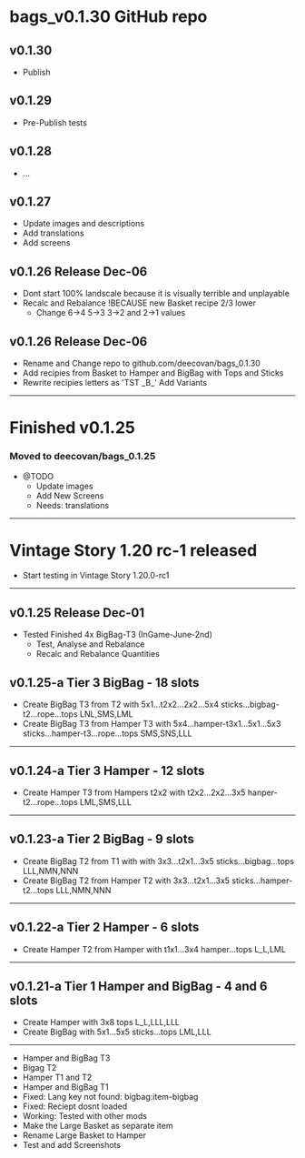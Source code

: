 # bags_v0.1.30 GitHub repo

## v0.1.30
*  Publish
## v0.1.29
*  Pre-Publish tests
## v0.1.28
-  ...
## v0.1.27
*  Update images and descriptions
*  Add translations
*  Add screens
## v0.1.26 Release Dec-06
*  Dont start 100% landscale because it is visually terrible and unplayable
*  Recalc and Rebalance !BECAUSE new Basket recipe 2/3 lower
   - Change 6->4 5->3 3->2 and 2->1 values
## v0.1.26 Release Dec-06
-  Rename and Change repo to github.com/deecovan/bags_0.1.30
-  Add recipies from Basket to Hamper and BigBag with Tops and Sticks
-  Rewrite recipies letters as \'TST \_B\_\' Add Variants
-----------

# Finished v0.1.25
### Moved to deecovan/bags_0.1.25
*  @TODO
   * Update images
   * Add New Screens
   * Needs: translations
-----------

#  Vintage Story 1.20 rc-1 released
-  Start testing in Vintage Story 1.20.0-rc1
-----------
## v0.1.25 Release Dec-01
-  Tested Finished 4x BigBag-T3 (InGame-June-2nd)
   -  Test, Analyse and Rebalance
   -  Recalc and Rebalance Quantities
## v0.1.25-a  Tier 3 BigBag - 18 slots
-  Create BigBag T3 from T2 with 5x1...t2x2...2x2...5x4 sticks...bigbag-t2...rope...tops LNL,SMS,LML
-  Create BigBag T3 from Hamper T3 with 5x4...hamper-t3x1...5x1...5x3 sticks...hamper-t3...rope...tops SMS,SNS,LLL
-----------
## v0.1.24-a Tier 3 Hamper - 12 slots
-  Create Hamper T3 from Hampers t2x2 with t2x2...2x2...3x5 hanper-t2...rope...tops LML,SMS,LLL
-----------
## v0.1.23-a Tier 2 BigBag - 9 slots
-  Create BigBag T2 from T1 with with 3x3...t2x1...3x5 sticks...bigbag...tops LLL,NMN,NNN
-  Create BigBag T2 from Hamper T2 with 3x3...t2x1...3x5 sticks...hamper-t2...tops LLL,NMN,NNN
-----------
## v0.1.22-a Tier 2 Hamper - 6 slots
-  Create Hamper T2 from Hamper with t1x1...3x4 hamper...tops L_L,LML
-----------
## v0.1.21-a Tier 1 Hamper and BigBag - 4 and 6 slots
-  Create Hamper with 3x8 tops L_L,LLL,LLL
-  Create BigBag with 5x1...5x5 sticks...tops LML,LLL
-----------
-  Hamper and BigBag T3
-  Bigag T2
-  Hamper T1 and T2
-  Hamper and BigBag T1
-  Fixed: Lang key not found: bigbag:item-bigbag
-  Fixed: Reciept dosnt loaded
-  Working: Tested with other mods 
-  Make the Large Basket as separate item
-  Rename Large Basket to Hamper
-  Test and add Screenshots

